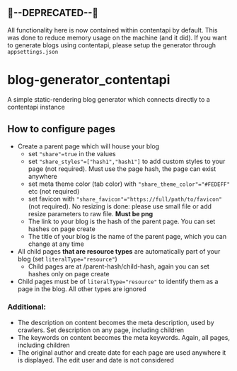 ## 💙--DEPRECATED--💙
All functionality here is now contained within contentapi by default. This was done to reduce memory usage on the machine (and it did).
If you want to generate blogs using contentapi, please setup the generator through `appsettings.json`

# blog-generator_contentapi
A simple static-rendering blog generator which connects directly to a contentapi instance

## How to configure pages
- Create a parent page which will house your blog
  - set `"share"=true` in the values
  - set `"share_styles"=["hash1","hash1"]` to add custom styles to your page (not required). Must use the page hash, the page can exist anywhere
  - set meta theme color (tab color) with `"share_theme_color"="#FEDEFF"` etc (not required)
  - set favicon with `"share_favicon"="https://full/path/to/favicon"` (not required). No resizing is done: please use small file or add resize parameters to raw file. **Must be png**
  - The link to your blog is the hash of the parent page. You can set hashes on page create
  - The title of your blog is the name of the parent page, which you can change at any time
- All child pages **that are resource types** are automatically part of your blog (set `literalType="resource"`)
  - Child pages are at /parent-hash/child-hash, again you can set hashes only on page create
- Child pages must be of `literalType="resource"` to identify them as a page in the blog. All other types are ignored

### Additional:
- The description on content becomes the meta description, used by crawlers. Set description on any page, including children
- The keywords on content becomes the meta keywords. Again, all pages, including children
- The original author and create date for each page are used anywhere it is displayed. The edit user and date is not considered
